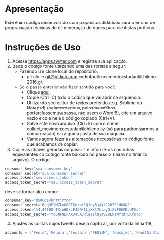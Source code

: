 # Apresentação

Este é um código desenvolvido com propósitos didáticos para o ensino de programação técnicas de de mineração de dados para cientistas políticos. 

# Instruções de Uso

1. Acesse https://apps.twitter.com e registre sua aplicação.
2. Baixe o código fonte utilizando uma das formas a seguir:
   * Fazendo um clone local do repositório. 
     * git clone git@github.com:code4pol/movimentoestudantilchileno-2016.git
   * Se o passo anterior não fizer sentido para você:
     * Clique [aqui](https://raw.githubusercontent.com/code4pol/movimentoestudantilchileno-2016/master/collect_movimentoestudantilchileno.py).
     * Copie (Ctrl+C) todo o código que vai abrir na sequência.
     * Utilizando seu editor de *textos* preferido (e.g. Sublime ou Notepad) (pelamordedeus, pelosmeusfilhos, porfarofassemuvapassa, não usem o Word!!!), crie um arquivo vazio e cole nele o código copiado (Ctrl+V).
     * Salve este novo arquivo (Ctrl+S) com o nome collect_movimentoestudantilchileno.py (só para padronizarmos a comunicação) em alguma pasta de sua máquina.
     * Vamos agora fazer as alternações necessárias no código fonte que acabamos de copiar.
3. Copie as chaves geradas no passo 1 e informe-as nas linhas equivalentes do código fonte baixado no passo 2 (láaaa no final do arquivo).
O código
```python
consumer_key="sua consumer_key"
consumer_secret="sua consumer_secret"
access_token="seu access_token"
access_token_secret="seu access_token_secret" 
```
deve se tornar algo como:
```python
consumer_key="dxDCq1vknttfPYn4"
consumer_secret="6Lq9ElMZbnO8RFGuruK1Qfoy5jAqlC2UZPCdWOQJ"
access_token="14147108-TX4p6DxzFJO9K1LjXk17bsayOiZiF06VDcUFXa"
access_token_secret="YcGN6NLnAXJ45AURlqzIl9yDV28LksWYtdrLKfnTo"
```
4. Ajustes as contas cujos tweets deseja capturar, por volta da linha 118, 
```python
accounts = ['Feuls','Feupla','feusach','FEUSAM','feusmjmc','FeustSantiago','FEUTEM','feutfsm','feuv','feuvsantiago','la_fech','FEL_Stgo','FedFEMAE','FECUdeC','FEUDMVina','FEDEUNAP','FEUFRO','feummagallanes','FEDEPUDP','FepPedagogico','confech','creceruc','Estafados_CORFO','infestudiantes','Izquierda_Tuit','izqautonoma','u_informado','privmovilizadas','FELUCHILE','naupuc','jjcc_chile','mesup_Chile','SolidaridadUC','UNE_CHILE','Rdemocratica']
```
